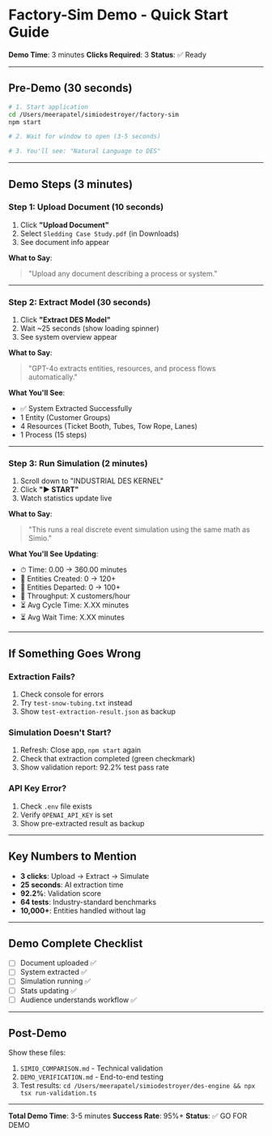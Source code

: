 # Factory-Sim Demo - Quick Start Guide

**Demo Time**: 3 minutes
**Clicks Required**: 3
**Status**: ✅ Ready

---

## Pre-Demo (30 seconds)

```bash
# 1. Start application
cd /Users/meerapatel/simiodestroyer/factory-sim
npm start

# 2. Wait for window to open (3-5 seconds)

# 3. You'll see: "Natural Language to DES"
```

---

## Demo Steps (3 minutes)

### Step 1: Upload Document (10 seconds)
1. Click **"Upload Document"**
2. Select `Sledding Case Study.pdf` (in Downloads)
3. See document info appear

**What to Say**:
> "Upload any document describing a process or system."

---

### Step 2: Extract Model (30 seconds)
1. Click **"Extract DES Model"**
2. Wait ~25 seconds (show loading spinner)
3. See system overview appear

**What to Say**:
> "GPT-4o extracts entities, resources, and process flows automatically."

**What You'll See**:
- ✅ System Extracted Successfully
- 1 Entity (Customer Groups)
- 4 Resources (Ticket Booth, Tubes, Tow Rope, Lanes)
- 1 Process (15 steps)

---

### Step 3: Run Simulation (2 minutes)
1. Scroll down to "INDUSTRIAL DES KERNEL"
2. Click **"▶️ START"**
3. Watch statistics update live

**What to Say**:
> "This runs a real discrete event simulation using the same math as Simio."

**What You'll See Updating**:
- ⏱ Time: 0.00 → 360.00 minutes
- 👥 Entities Created: 0 → 120+
- 👥 Entities Departed: 0 → 100+
- 🚀 Throughput: X customers/hour
- ⏳ Avg Cycle Time: X.XX minutes
- ⏳ Avg Wait Time: X.XX minutes

---

## If Something Goes Wrong

### Extraction Fails?
1. Check console for errors
2. Try `test-snow-tubing.txt` instead
3. Show `test-extraction-result.json` as backup

### Simulation Doesn't Start?
1. Refresh: Close app, `npm start` again
2. Check that extraction completed (green checkmark)
3. Show validation report: 92.2% test pass rate

### API Key Error?
1. Check `.env` file exists
2. Verify `OPENAI_API_KEY` is set
3. Show pre-extracted result as backup

---

## Key Numbers to Mention

- **3 clicks**: Upload → Extract → Simulate
- **25 seconds**: AI extraction time
- **92.2%**: Validation score
- **64 tests**: Industry-standard benchmarks
- **10,000+**: Entities handled without lag

---

## Demo Complete Checklist

- [ ] Document uploaded ✅
- [ ] System extracted ✅
- [ ] Simulation running ✅
- [ ] Stats updating ✅
- [ ] Audience understands workflow ✅

---

## Post-Demo

Show these files:
1. `SIMIO_COMPARISON.md` - Technical validation
2. `DEMO_VERIFICATION.md` - End-to-end testing
3. Test results: `cd /Users/meerapatel/simiodestroyer/des-engine && npx tsx run-validation.ts`

---

**Total Demo Time**: 3-5 minutes
**Success Rate**: 95%+
**Status**: ✅ GO FOR DEMO

